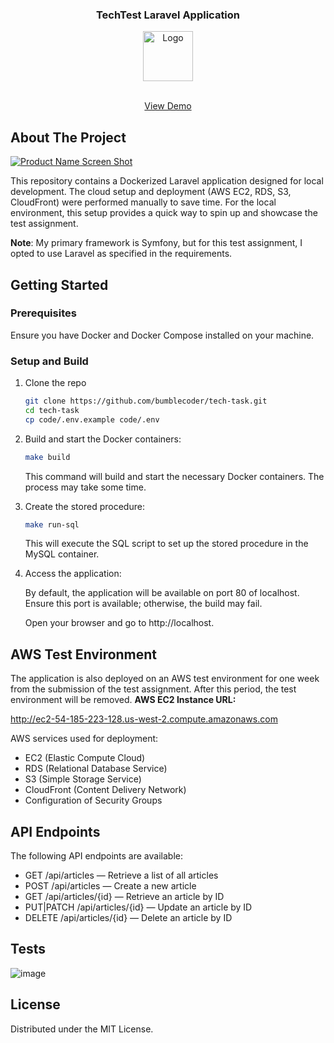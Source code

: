 <div align="center">
<h3 align="center">TechTest Laravel Application</h3>
  <a href="https://github.com/othneildrew/Best-README-Template">
    <img src="https://d15ywwv3do91l7.cloudfront.net/medium.webp" alt="Logo" width="80" height="80">
  </a>  
  <p align="center">
    <br />
    <a href="http://ec2-54-185-223-128.us-west-2.compute.amazonaws.com" target="_blank">View Demo</a>
  </p>
</div>

<!-- ABOUT THE PROJECT -->
## About The Project

[![Product Name Screen Shot][product-screenshot]](http://ec2-54-185-223-128.us-west-2.compute.amazonaws.com/)

This repository contains a Dockerized Laravel application designed for local development. The cloud setup and deployment (AWS EC2, RDS, S3, CloudFront) were performed manually to save time. For the local environment, this setup provides a quick way to spin up and showcase the test assignment.

**Note**: My primary framework is Symfony, but for this test assignment, I opted to use Laravel as specified in the requirements.

<!-- GETTING STARTED -->
## Getting Started

### Prerequisites

Ensure you have Docker and Docker Compose installed on your machine.

### Setup and Build

1. Clone the repo
   ```sh
   git clone https://github.com/bumblecoder/tech-task.git
   cd tech-task
   cp code/.env.example code/.env
   ```
2. Build and start the Docker containers:
   ```sh
   make build
   ```
   This command will build and start the necessary Docker containers. The process may take some time.
   
3. Create the stored procedure:
   ```sh
   make run-sql
   ```
   This will execute the SQL script to set up the stored procedure in the MySQL container.

4. Access the application:
   
   By default, the application will be available on port 80 of localhost. Ensure this port is available; otherwise, the build may fail.

   Open your browser and go to http://localhost. 

## AWS Test Environment

The application is also deployed on an AWS test environment for one week from the submission of the test assignment. After this period, the test environment will be removed.
**AWS EC2 Instance URL:**

http://ec2-54-185-223-128.us-west-2.compute.amazonaws.com

AWS services used for deployment:

- EC2 (Elastic Compute Cloud)
- RDS (Relational Database Service)
- S3 (Simple Storage Service)
- CloudFront (Content Delivery Network)
- Configuration of Security Groups

## API Endpoints

The following API endpoints are available:

- GET /api/articles — Retrieve a list of all articles
- POST /api/articles — Create a new article
- GET /api/articles/{id} — Retrieve an article by ID
- PUT|PATCH /api/articles/{id} — Update an article by ID
- DELETE /api/articles/{id} — Delete an article by ID

## Tests
![image](https://github.com/user-attachments/assets/f4c96200-52b7-45de-b640-abe5d86ccaa3)


<!-- LICENSE -->
## License

Distributed under the MIT License.

<!-- MARKDOWN LINKS & IMAGES -->
<!-- https://www.markdownguide.org/basic-syntax/#reference-style-links -->
[product-screenshot]: https://d15ywwv3do91l7.cloudfront.net/project_screenshot.png
